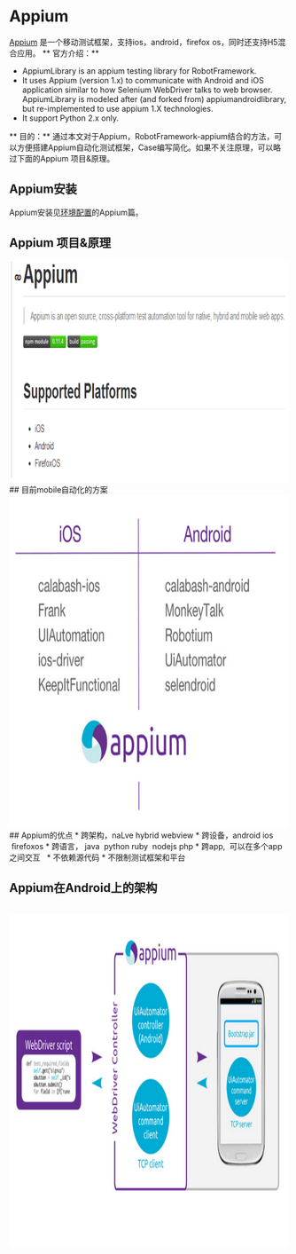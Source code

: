 # Appium
[Appium](https://github.com/appium/appium) 是一个移动测试框架，支持ios，android，firefox os，同时还支持H5混合应用。
** 官方介绍：**  
* AppiumLibrary is an appium testing library for RobotFramework.
* It uses Appium (version 1.x) to communicate with Android and iOS application similar to how Selenium WebDriver talks to web browser.
AppiumLibrary is modeled after (and forked from) appiumandroidlibrary, but re-implemented to use appium 1.X technologies.
* It support Python 2.x only.


** 目的：** 通过本文对于Appium，RobotFramework-appium结合的方法，可以方便搭建Appium自动化测试框架，Case编写简化。如果不关注原理，可以略过下面的Appium 项目&原理。
## Appium安装
Appium安装见[环境配置](环境配置.md)的Appium篇。
## Appium 项目&原理
<img src="appium.png" alt="GitHub" title="GitHub,Social Coding" width="750" height="400" />    
## 目前mobile自动化的方案
<img src="appium_2.png" alt="GitHub" title="GitHub,Social Coding" width="750" height="600" />    
## Appium的优点
* 跨架构，naLve	hybrid	webview
* 跨设备，android	ios	 ﬁrefoxos
* 跨语言， java	 python	ruby	 nodejs	php
* 跨app,	 可以在多个app之间交互	 
* 不依赖源代码
* 不限制测试框架和平台	  

## Appium在Android上的架构

  <img src="appium_3.png" alt="GitHub" title="GitHub,Social Coding" width="900" height="600" /> 
